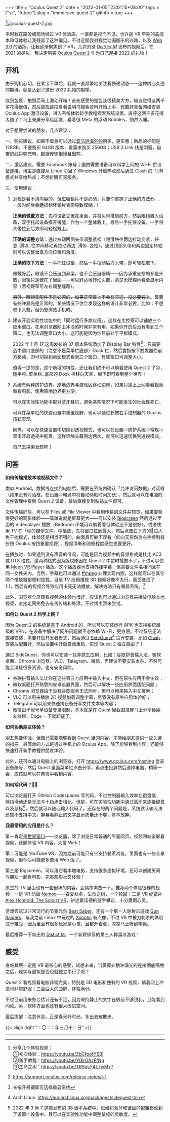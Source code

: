 +++
title = "Oculus Quest 2"
date = "2022-01-05T23:01:15+08:00"
tags = ["vr", "future"]
slug = "immersive-quest-2"
gitinfo = true
+++

[^1]![oculus-quest-2.jpg](/images/oculus-quest-2.jpg)

平时我在路旁或商场经过 VR 体验店，一直都是视而不见，也许是 VR 早期的高成本和低体验让我残留了这种偏见。不过近期我对视觉动画图形的兴趣，以及 [Web 3.0](/tech/using-3d-avatar-in-the-web/) 的活跃，让我逐渐聚焦到了 VR，几次浏览 [_District M_](https://twitter.com/districtmVR) 发布的视频后，在 2021 的尽头，我决定购买 [Oculus Quest 2](https://www.oculus.com/quest-2/) 作为自己迎接 2022 的礼物！

## 开机

由于购机心切，在某宝下单后，我就一直频繁地关注着快递动态——这种内心久违的期待，倒是达到了这份 2022 礼物的期望。

收到包裹，拍照后马上激动开箱！首先感受的是包装很精美大方，暗自觉得这两千多花得很值，然后鼓捣鼓捣看看说明书搜索资料开始上手，佩戴好准备网络安装 Oculus App 激活设备，进入系统体验新手教程探索系统设置，直呼这两千多花得太值了！马上录屏分享给朋友，看着很 Meta 的浮动 Bubbles，悄然入睡。

对于想要尝试的朋友，几点建议：

一、购买建议，如果不着急可以通过[亚马逊海外购](https://www.amazon.cn/dp/B09B9F7439/)购买，更实惠；新品的标配是 128GB，不要购买 64GB 版本，看需求购买 256GB；USB 3 Link 线是刚需，自带的线只够充电，数据传输很慢且很短。

二、激活建议，需要 Facebook 账号；国内需要准备可以科学上网的 Wi-Fi 供设备连接，博主是直接从 Linux 切回了 Windows 开启热点然后通过 Clash 的 TUN 模式共享给热点；不想折腾可买服务。

三、使用建议：

1. 近视是看不清内容的，~~但磁吸镜片不是必须，只要你掌握了正确的方法🤓~~。..一段时间后会磨损划坏镜片表面导致模糊..！

   **正确的佩戴方法**：先将设备立置在桌面，并将头带推到前方，然后眼镜置入设备，双手托起设备撑开镜腿，作为一个整体戴上，最后一手托住设备，一手将头带拉到后方即可轻松戴上。
   
   **正确的调整方法**：通过拉动两侧头带调整紧松（将滑块往两边拉动变紧，任意..滑块..往中间移动再拉动两边..滑带..变松），通过顶部头带和两边固定转轴则可以调整垂直方向位置和角度。
   
   **正确的取下方法**：一手托住设备，然后一手拉动后方头带，即可轻松取下。
   
   佩戴好后，眼镜不会压迫到鼻梁，也不会压迫眼睛——因为承重支撑的都是头戴，眼镜只是嵌在了里面——可以舒适地转动头部，清楚无模糊地看全显示内容（若视野窄可左右调整瞳距）。
   
   ~~另外，眼镜垫配件不是必须的，如果正常戴上不会有压迫，没必要装上~~。鼻翼有些许漏光是正常的，某些情况下你会发现这样的设计非常必要，比如：不想取下头戴，但仍想浏览手机时。

2. 建议开启实验性功能中的「同时运行多款应用」，这样在主控室可以铺放三个应用窗口，在用浏览器网上冲浪的时候非常有用。如果你开启后没有看到三个窗口，也无法调整窗口大小，这可能是因为你目前处于平板模式。

   2022 年 1 月 17 这周发布的 37 版本系统添加了 Display Bar 特性[^2]，只需要选中窗口底部的（注意不是菜单栏底部）Dock 栏，然后食指按下触发器往前方移动，即可切换到桌面模式看到三个窗口，有些窗口可调整大小。
   
   值得一提的是，这个新增的特性，还让我们终于可以躺着使用 Quest 2 了😉，随手将..菜单栏..底部的 Dock 栏移向天空，躺下即可看到整个世界！

3. 系统有两种防护边界，原地边界与游戏区移动边界，如果只是上上网看看视频看看电影，使用原地边界更方便。

   可以在实验性功能中配对蓝牙耳机，避免某些情况下可能发生的社会性死亡。
   
   可以在菜单栏的快速设置中重置视野，也可以通过长按右手控制器的 Oculus 按钮实现。
   
   同样，可以在快速设置中切换到透视模式，也可以在设置⇨防护系统⇨常规⇨双击开启透视中配置，这样轻触头戴侧边两次，就可以迅速切换到透视模式。
   
   自己去探索发现吧！

## 问答

**如何传输播放本地视频文件？**

类似 Android，数据线连接到电脑后，需要在系统内确认「允许访问数据」对话框（如果没有对话框，在设置⇨电源中将自动休眠时间加长），然后就可以在电脑的文件管理中看到 Quest 2 设备，最后直接复制粘贴文件即可。

文件传输好后，可以在 Files 或 File Viewer 中看到传输的文件并预览，如果要获得更好的观影体验——简单说就是屏幕更大——可以安装 [Bigscreen](https://www.oculus.com/experiences/quest/2497738113633933/) 然后通过里面的 Videoplayer 播放（Bedroom 环境可以躺着看但体验还不是很好）。或者使用 TV 在「你的媒体文件」中播放，先将窗口拉到最大，然后点击右下方的🌙进入免干扰模式，体验还是相当不错的，曲面且可躺下观看（仰向天空然后右手控制器长按 Oculus 按钮重置视野），视频清晰和流畅程度感觉也要更好。

在播放时，如果遇到没有声音的情况，可能是因为视频中的音频格式是杜比 AC3 或 DTS 格式，这两种格式因为版权原因在 Quest 2 中暂时播放不了，不过可以使用 [Moon VR Player](https://www.oculus.com/experiences/quest/4304774742883035) 播放。这个播放器也支持外挂字幕，但需要文件名相同且在同一文件夹内。当然，字幕也可以通过 [ffmpeg](https://stackoverflow.com/a/24294206) 处理实现内嵌，这样就可以在其它两个播放器都顺利加载。目前 TV 应用播放 3D 视频好像不太行，画面变成了 1:1，然后有的视频会导致应用卡死无法播放，解决方法只有重启系统。[^3]

此外，浏览器全屏观看视频的体验也很好，应该也可以通过浏览器来播放电脑本地视频，直接走网络免去有线传输和处理，不过博主暂未尝试。

**如何让 Quest 2 科学上网？**

因为 Quest 2 的系统是基于 Android 的，所以可以安装运行 APK 也支持系统层级的 VPN，在设备中解决了网络问题就不必依赖 Wi-Fi，更方便。不过系统无法直接安装，需要开启开发者模式，然后通过 [SideQuest](https://sidequestvr.com/)[^4] 进行安装，比如 [Clash](https://github.com/Kr328/ClashForAndroid/releases)，安装后配置好，然后设置中开启自动重启，实现 Quest 2 独立自由了！

通过 SideQuest，你也可以安装一些非原生应用，比如：谷歌拼音输入法、微软桌面、Chrome 浏览器、VLC、Telegram、微信，但建议不要安装太杂，不然可能会消耗很多资源，也有安全风险。

- 谷歌拼音输入法让你在这些第三方应用中输入中文，但在原生应用不会生效；
- 微软桌面打开熟悉的安卓设置界面，然后可以解决一些应用界面适配问题；
- Chrome 浏览器由于没有谷歌服务无法同步，但可以用来输入中文搜索；
- VLC 可以用来播放 2D 视频加载调整字幕，尽管没有原生应用体验好；
- Telegram 可以用来快速跨设备分享文件文本等内容；
- 微信由于账号单设备登录限制，基本就是在 Quest 里截图录屏马上分享给朋友群聊，Doge 一下就卸载了。

**如何协助朋友体验？**

朋友想要体验，但自己需要能够看到 Quest 里的内容，才能给朋友提供一些关键的指导。最简单的方式是通过手机上的 Oculus App，除了能够看到内容，还能够快速打开新手教程供朋友体验。

此外，还可以通过电脑上的浏览器，打开 https://www.oculus.com/casting 登录设备账号，然后 Quest 里面菜单栏点击分享，再点击投屏然后选择电脑，稍等一会，应该就可以在网页中看到内容。

**如何写代码？👨‍💻**

可以浏览器打开 GitHub Codespaces 写代码，不过控制器输入效率比键盘低，两指滑动还是无法与十指点击相比。但是，可在实验性功能中通过蓝牙来连接键盘以及鼠标[^5]，然后就可以随心输入代码了。还存在的两个问题是，系统默认输入法还暂不支持中文，屏幕看静止的文字显示质量还不够，基本放弃。

**我最常用的应用是什么？**

第一肯定是[世界窗口](/tech/tiktok/)——浏览器，除了浏览日常普通的平面网页，视频网站全屏看视频，还能体验 VR 内容，大爱 Web！

第二可能是 YouTube VR，因为之前可能只有它支持躺着浏览，里面也有一些全景视频，但今后可能更多使用 Web 版了。

第三是 Bigscreen，可以用它看本地电影，支持很多虚拟环境，还可以创建房间与朋友一起看电影，完美观影社交体验！

原生的 TV 里面也有一些很棒的内容，会偶尔浏览一下。推荐两个体验很棒的视频：一是 VR 动画 [Namoo](https://www.oculus.com/experiences/media/227106667628368/393597009229472/)——春夏秋冬，生命之树，一个轮回；二是 VR 纪录片 [Alex Honnold: The Soloist VR](https://www.oculus.com/experiences/media/471583781115150/)，讲述霍诺德的徒手攀岩，十分震慑心灵。

游戏尝试过非常流行的节奏光剑 [Beat Saber](https://www.oculus.com/experiences/quest/1758986534231171)，还有一个第一人称射击游戏 [Gun Raiders](https://www.oculus.com/experiences/quest/3982869578392875)，与我之前 Linux 中玩过的 [Xonotic](/tech/hello-arch-linux/#原生) 有点像，不过 VR 中被刀刺杀的体验过于难受，因为里面有很多玩家是小孩，且都开着麦，凉凉马上听到嘲讽。

最后推荐一下新出的 [Distict M](https://www.oculus.com/experiences/quest/3999549193446143/)，一个新颖佛系的第三人称溜冰游戏！

## 感受

身临其境一定是 VR 最核心的感受，试想未来，当鼻翼处稍许漏光的连接彻底隔绝之后，现实与虚拟是否也就独立平行了呢？

Quest 2 看视频看电影非常完美，特别是 3D 电影和独有的 VR 视频，躺着网上冲浪也非常舒服！三面巨大的曲屏，体验满分。

不过目前用来办公估计还有不足，因为保持静止的文字在眼前不够锐利，且能看到闪动。另，软件方面也还有很大改进空间。

最后提醒：注意休息，正是春天好时光，多出去散散步。

{{< align right "二〇二二年三月十二日" >}}

---

[^1]: 分享几个体验视频：  
①初次体验：<https://youtu.be/ZbCfpofYSBI>  
②新手教程：<https://youtu.be/YGlrOAzFfNg>  
③生命之树：<https://youtu.be/TBSqU-4L7wM>
[^2]: https://support.oculus.com/release-notes/
[^3]: 长按开机键即可选择重启系统
[^4]: Arch Linux: https://aur.archlinux.org/packages/sidequest-bin
[^5]: 2022 年 3 月 7 这周发布的 38 版本系统中，已经将蓝牙和键盘的配置移动到了设置⇨设备中，且可以在实验性功能中调整鼠标的灵敏度。
